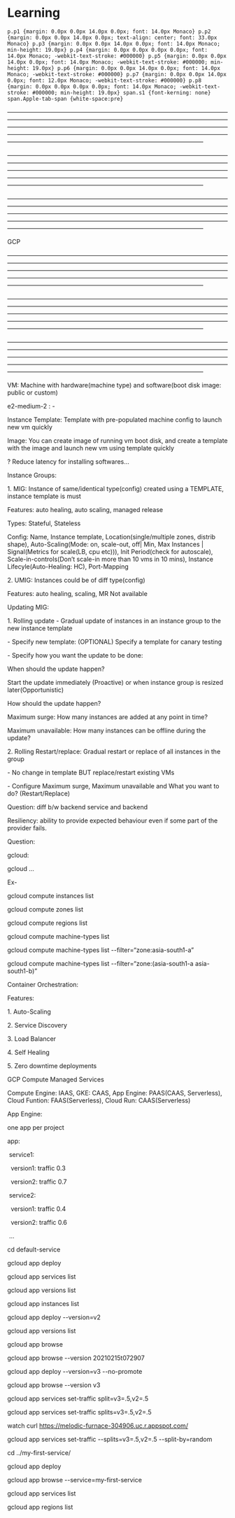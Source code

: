 # Learning

    p.p1 {margin: 0.0px 0.0px 14.0px 0.0px; font: 14.0px Monaco} p.p2 {margin: 0.0px 0.0px 14.0px 0.0px; text-align: center; font: 33.0px Monaco} p.p3 {margin: 0.0px 0.0px 14.0px 0.0px; font: 14.0px Monaco; min-height: 19.0px} p.p4 {margin: 0.0px 0.0px 0.0px 0.0px; font: 14.0px Monaco; -webkit-text-stroke: #000000} p.p5 {margin: 0.0px 0.0px 14.0px 0.0px; font: 14.0px Monaco; -webkit-text-stroke: #000000; min-height: 19.0px} p.p6 {margin: 0.0px 0.0px 14.0px 0.0px; font: 14.0px Monaco; -webkit-text-stroke: #000000} p.p7 {margin: 0.0px 0.0px 14.0px 0.0px; font: 12.0px Monaco; -webkit-text-stroke: #000000} p.p8 {margin: 0.0px 0.0px 0.0px 0.0px; font: 14.0px Monaco; -webkit-text-stroke: #000000; min-height: 19.0px} span.s1 {font-kerning: none} span.Apple-tab-span {white-space:pre}

————————————————————————————————————————————————————————————————————————————————————————————————————————————————————————————————————————————————————————————————————————————————

————————————————————————————————————————————————————————————————————————————————————————————————————————————————————————————————————————————————————————————————————————————————

————————————————————————————————————————————————————————————————————————————————————————————————————————————————————————————————————————————————————————————————————————————————

GCP

————————————————————————————————————————————————————————————————————————————————————————————————————————————————————————————————————————————————————————————————————————————————

————————————————————————————————————————————————————————————————————————————————————————————————————————————————————————————————————————————————————————————————————————————————

————————————————————————————————————————————————————————————————————————————————————————————————————————————————————————————————————————————————————————————————————————————————

  

VM: Machine with hardware(machine type) and software(boot disk image: public or custom)

e2-medium-2 : <machine family>-<No of vCPUs>

  

Instance Template: Template with pre-populated machine config to launch new vm quickly

Image: You can create image of running vm boot disk, and create a template with the image and launch new vm using template quickly

? Reduce latency for installing softwares…

  

Instance Groups:

1\. MIG: Instance of same/identical type(config) created using a TEMPLATE, instance template is must

Features: auto healing, auto scaling, managed release

Types: Stateful, Stateless

Config: Name, Instance template, Location(single/multiple zones, distrib shape), Auto-Scaling(Mode: on, scale-out, off| Min, Max Instances | Signal(Metrics for scale(LB, cpu etc))), Init Period(check for autoscale), Scale-in-controls(Don’t scale-in more than 10 vms in 10 mins), Instance Lifecyle(Auto-Healing: HC), Port-Mapping

2\. UMIG: Instances could be of diff type(config)

Features: auto healing, scaling, MR Not available 

  

Updating MIG:

1\. Rolling update - Gradual update of instances in an instance group to the new instance template 

\- Specify new template: (OPTIONAL) Specify a template for canary testing 

\- Specify how you want the update to be done: 

When should the update happen? 

Start the update immediately (Proactive) or when instance group is resized later(Opportunistic) 

How should the update happen? 

Maximum surge: How many instances are added at any point in time? 

Maximum unavailable: How many instances can be offline during the update? 

2\. Rolling Restart/replace: Gradual restart or replace of all instances in the group 

\- No change in template BUT replace/restart existing VMs 

\- Configure Maximum surge, Maximum unavailable and What you want to do? (Restart/Replace)

  

  

Question: diff b/w backend service and backend

Resiliency: ability to provide expected behaviour even if some part of the provider fails.

Question: 

  

gcloud:

gcloud <group> <subgroup> <actions> …

Ex- 

gcloud compute instances list

gcloud compute zones list

gcloud compute regions list

gcloud compute machine-types list

gcloud compute machine-types list --filter=“zone:asia-south1-a”

gcloud compute machine-types list --filter=“zone:(asia-south1-a asia-south1-b)”

  

Container Orchestration:

Features:

1\. Auto-Scaling

2\. Service Discovery

3\. Load Balancer

4\. Self Healing

5\. Zero downtime deployments

  

GCP Compute Managed Services

Compute Engine: IAAS, GKE: CAAS, App Engine: PAAS(CAAS, Serverless), Cloud Funtion: FAAS(Serverless), Cloud Run: CAAS(Serverless)

  

App Engine:

one app per project

app:

 service1:

  version1: traffic 0.3

  version2: traffic 0.7

 service2:

  version1: traffic 0.4

  version2: traffic 0.6

 …

cd default-service

gcloud app deploy

gcloud app services list

gcloud app versions list

gcloud app instances list

gcloud app deploy --version=v2

gcloud app versions list

gcloud app browse

gcloud app browse --version 20210215t072907

gcloud app deploy --version=v3 --no-promote

gcloud app browse --version v3

gcloud app services set-traffic split=v3=.5,v2=.5

gcloud app services set-traffic splits=v3=.5,v2=.5

watch curl https://melodic-furnace-304906.uc.r.appspot.com/

gcloud app services set-traffic --splits=v3=.5,v2=.5 --split-by=random

cd ../my-first-service/

gcloud app deploy

gcloud app browse --service=my-first-service

gcloud app services list

gcloud app regions list
